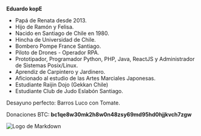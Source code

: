 **Eduardo kopE**
- Papá de Renata desde 2013.
- Hijo de Ramón y Felisa.
- Nacido en Santiago de Chile en 1980.
- Hincha de Universidad de Chile.
- Bombero Pompe France Santiago.
- Piloto de Drones - Operador RPA.
- Prototipador, Programador Python, PHP, Java, ReactJS y Administrador de Sistemas Posix/Linux.
- Aprendiz de Carpintero y Jardinero.
- Aficionado al estudio de las Artes Marciales Japonesas.
- Estudiante Raijin Dojo (Gekkan Chile)
- Estudiante Club de Judo Eslabón Santiago.

Desayuno perfecto: Barros Luco con Tomate.

Donaciones BTC: **bc1qe8w30mk2h8w0n48zsy69md95hd0hjjkvch7zgw**

![Logo de Markdown](https://web.kope.cl/images/kp_logo.jpg)



<!---
edokope4/edokope4 is a ✨ special ✨ repository because its `README.md` (this file) appears on your GitHub profile.
You can click the Preview link to take a look at your changes.
--->
